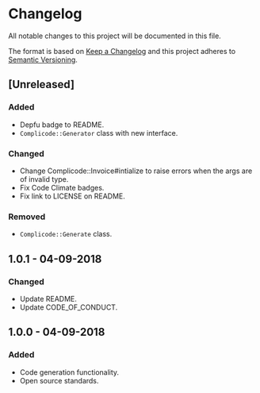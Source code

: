 # Changelog

All notable changes to this project will be documented in this file.

The format is based on [Keep a Changelog](http://keepachangelog.com/en/1.0.0/)
and this project adheres to [Semantic Versioning](http://semver.org/spec/v2.0.0.html).

## [Unreleased]

### Added

- Depfu badge to README.
- `Complicode::Generator` class with new interface.

### Changed

- Change Complicode::Invoice#intialize to raise errors when the args are of invalid type.
- Fix Code Climate badges.
- Fix link to LICENSE on README.

### Removed

- `Complicode::Generate` class.

## 1.0.1 - 04-09-2018

### Changed

- Update README.
- Update CODE_OF_CONDUCT.

## 1.0.0 - 04-09-2018

### Added

- Code generation functionality.
- Open source standards.
